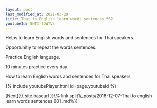 ```yaml
---
layout: post
last_modified_at: 2021-03-29
title: Thai to English learn words sentences 562 
youtubeId: 5NTI-fDWTVs
---
```

 
 
Helps to learn English words and sentences for Thai speakers.

Opportunitiy to repeat the words sentences. 

Practice English language. 
 
10 minutes practice every day. 
 
How to learn English words and sentences for Thai speakers 
 
{% include youtubePlayer.html id=page.youtubeId %}
 
 
[Next]({{ site.baseurl }}{% link  split1/_posts/2016-12-07-Thai to english learn words sentences 601 .md%})
 
